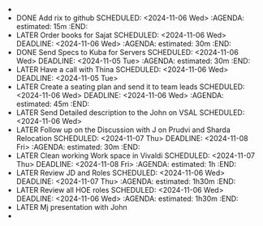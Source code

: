 -
- DONE Add rix to github
  SCHEDULED: <2024-11-06 Wed>
  :AGENDA:
  estimated: 15m
  :END:
- LATER Order books for Sajat
  SCHEDULED: <2024-11-06 Wed>
  DEADLINE: <2024-11-06 Wed>
  :AGENDA:
  estimated: 30m
  :END:
- DONE Send Specs to Kuba for Servers
  SCHEDULED: <2024-11-06 Wed>
  DEADLINE: <2024-11-05 Tue>
  :AGENDA:
  estimated: 30m
  :END:
- LATER Have a call with Thina
  SCHEDULED: <2024-11-06 Wed>
  DEADLINE: <2024-11-05 Tue>
- LATER Create a seating plan and send it to team leads
  SCHEDULED: <2024-11-06 Wed>
  DEADLINE: <2024-11-06 Wed>
  :AGENDA:
  estimated: 45m
  :END:
- LATER Send Detailed description to the John on VSAL
  SCHEDULED: <2024-11-06 Wed>
- LATER Follow up on the Discussion with J on Prudvi and Sharda Relocation
  SCHEDULED: <2024-11-07 Thu>
  DEADLINE: <2024-11-08 Fri>
  :AGENDA:
  estimated: 30m
  :END:
- LATER Clean working Work space in Vivaldi
  SCHEDULED: <2024-11-07 Thu>
  DEADLINE: <2024-11-08 Fri>
  :AGENDA:
  estimated: 1h
  :END:
- LATER Review JD and Roles
  SCHEDULED: <2024-11-06 Wed>
  DEADLINE: <2024-11-07 Thu>
  :AGENDA:
  estimated: 1h30m
  :END:
- LATER Review all HOE roles
  SCHEDULED: <2024-11-06 Wed>
  DEADLINE: <2024-11-06 Wed>
  :AGENDA:
  estimated: 1h30m
  :END:
- LATER Mj presentation with John
-